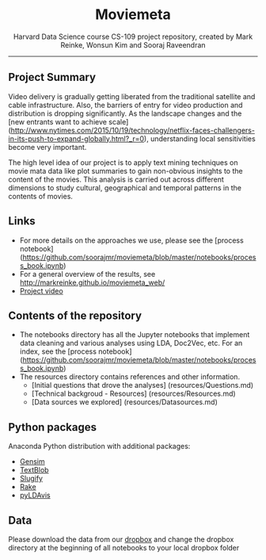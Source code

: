 <h1 align=center>Moviemeta</h1>

<p align=center>Harvard Data Science course CS-109 project repository, created by Mark Reinke, Wonsun Kim and Sooraj Raveendran </p>

<hr>



## Project Summary

Video delivery is gradually getting liberated from the traditional satellite and cable infrastructure. Also, the barriers of entry for video production and distribution is dropping significantly. As the landscape changes and the [new entrants want to achieve scale] (http://www.nytimes.com/2015/10/19/technology/netflix-faces-challengers-in-its-push-to-expand-globally.html?_r=0), understanding local sensitivities become very important. 

The high level idea of our project is to apply text mining techniques on movie mata data like plot summaries to gain non-obvious insights to the content of the movies. This analysis is carried out across different dimensions to study cultural, geographical and temporal patterns in the contents of movies.

## Links

- For more details on the approaches we use, please see the [process notebook] (https://github.com/soorajmr/moviemeta/blob/master/notebooks/process_book.ipynb) 
- For a general overview of the results, see http://markreinke.github.io/moviemeta_web/
- [Project video]("https://www.youtube.com/watch?v=gy-jurm5DtI")

## Contents of the repository

- The notebooks directory has all the Jupyter notebooks that implement data cleaning and various analyses using LDA, Doc2Vec, etc. For an index, see the [process notebook] (https://github.com/soorajmr/moviemeta/blob/master/notebooks/process_book.ipynb) 
- The resources directory contains references and other information.
  - [Initial questions that drove the analyses] (resources/Questions.md)
  - [Technical backgroud - Resources] (resources/Resources.md)
  - [Data sources we explored] (resources/Datasources.md)

## Python packages

Anaconda Python distribution with additional packages:

- [Gensim](https://radimrehurek.com/gensim/)
- [TextBlob](https://textblob.readthedocs.org/en/dev/)
- [Slugify](https://github.com/un33k/python-slugify)
- [Rake](https://pypi.python.org/pypi/python-rake/1.0.5)
- [pyLDAvis](http://pyldavis.readthedocs.org/en/latest/)

## Data

Please download the data from our [dropbox](https://www.dropbox.com/sh/bhrp12eqlj3zw0f/AAAlf4VJED2JXHLL6yUzuWoea?dl=0) and change the dropbox directory at the beginning of all notebooks to your local dropbox folder